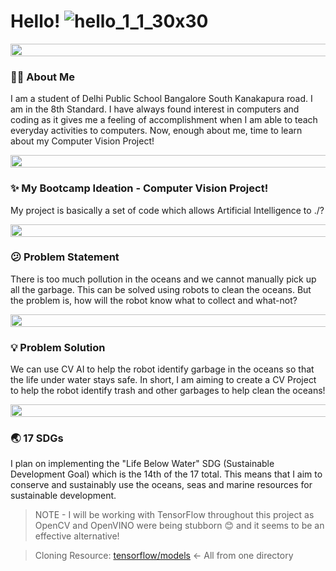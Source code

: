 # **Hello!** ![hello_1_1_30x30](https://user-images.githubusercontent.com/110331815/183247343-8944a4a4-f0ce-4ccd-b0cd-596cba25d7a9.gif)

<img src="https://i.imgur.com/dBaSKWF.gif" height="20" width="850">

### **🕴🏻 About Me**
I am a student of Delhi Public School Bangalore South Kanakapura road. I am in the 8th Standard. I have always found interest in computers and coding as it gives me a feeling of accomplishment when I am able to teach everyday activities to computers. Now, enough about me, time to learn about my Computer Vision Project!

<img src="https://i.imgur.com/dBaSKWF.gif" height="20" width="850">

### **✨ My Bootcamp Ideation - Computer Vision Project!**
My project is basically a set of code which allows  Artificial Intelligence to ./?

<img src="https://i.imgur.com/dBaSKWF.gif" height="20" width="850">

### **😕 Problem Statement**
There is too much pollution in the oceans and we cannot manually pick up all the garbage. This can be solved using robots to clean the oceans. But the problem is, how will the robot know what to collect and what-not?

<img src="https://i.imgur.com/dBaSKWF.gif" height="20" width="850">

### **💡 Problem Solution**
We can use CV AI to help the robot identify garbage in the oceans so that the life under water stays safe. In short, I am aiming to create a CV Project to help the robot identify trash and other garbages to help clean the oceans!

<img src="https://i.imgur.com/dBaSKWF.gif" height="20" width="850">

### **🌏 17 SDGs**
I plan on implementing the "Life Below Water" SDG (Sustainable Development Goal) which is the 14th of the 17 total. This means that I aim to conserve and sustainably use the oceans, seas and marine resources for sustainable development.

> NOTE - I will be working with TensorFlow throughout this project as OpenCV and OpenVINO were being stubborn 😊 and it seems to be an effective alternative!


> Cloning Resource:	[tensorflow/models](https://github.com/tensorflow/models) <- All from one directory
